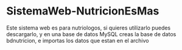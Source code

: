 # SistemaWeb-NutricionEsMas
Este sistema web es para nutriologos, si quieres utilizarlo puedes descargarlo, y en una base de datos MySQL creas la base de datos bdnutricion, e importas los datos que estan en el archivo  
